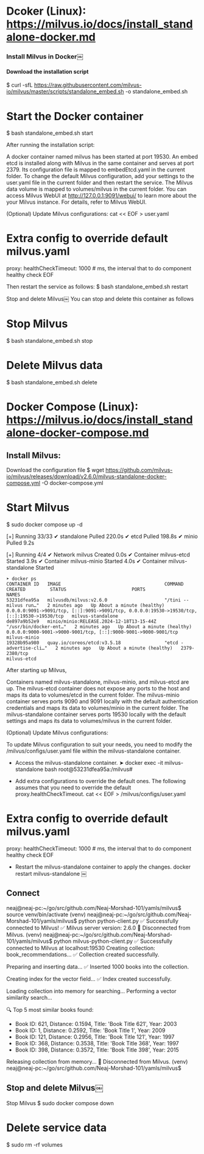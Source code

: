 # Dcoker (Linux): https://milvus.io/docs/install_standalone-docker.md



### Install Milvus in Docker￼
####  Download the installation script
$ curl -sfL https://raw.githubusercontent.com/milvus-io/milvus/master/scripts/standalone_embed.sh -o standalone_embed.sh

# Start the Docker container
$ bash standalone_embed.sh start




After running the installation script:

A docker container named milvus has been started at port 19530.
An embed etcd is installed along with Milvus in the same container and serves at port 2379. Its configuration file is mapped to embedEtcd.yaml in the current folder.
To change the default Milvus configuration, add your settings to the user.yaml file in the current folder and then restart the service.
The Milvus data volume is mapped to volumes/milvus in the current folder.
You can access Milvus WebUI at http://127.0.0.1:9091/webui/ to learn more about the your Milvus instance. For details, refer to Milvus WebUI.





(Optional) Update Milvus configurations:
cat << EOF > user.yaml
# Extra config to override default milvus.yaml
proxy:
  healthCheckTimeout: 1000 # ms, the interval that to do component healthy check
EOF


Then restart the service as follows:
$ bash standalone_embed.sh restart




Stop and delete Milvus￼
You can stop and delete this container as follows

# Stop Milvus
$ bash standalone_embed.sh stop

# Delete Milvus data
$ bash standalone_embed.sh delete












# Docker Compose (Linux): https://milvus.io/docs/install_standalone-docker-compose.md


## Install Milvus: 


Download the configuration file
$ wget https://github.com/milvus-io/milvus/releases/download/v2.6.0/milvus-standalone-docker-compose.yml -O docker-compose.yml

# Start Milvus
$ sudo docker compose up -d

[+] Running 33/33
 ✔ standalone Pulled                                                                                                           220.0s 
 ✔ etcd Pulled                                                                                                                 198.8s 
 ✔ minio Pulled                                                                                                                  9.2s

[+] Running 4/4
 ✔ Network milvus               Created                                                                                          0.0s 
 ✔ Container milvus-etcd        Started                                                                                          3.9s 
 ✔ Container milvus-minio       Started                                                                                          4.0s 
 ✔ Container milvus-standalone  Started  



```
➤ docker ps
CONTAINER ID   IMAGE                                      COMMAND                  CREATED         STATUS                        PORTS                                                                                          NAMES
53231dfea95a   milvusdb/milvus:v2.6.0                     "/tini -- milvus run…"   2 minutes ago   Up About a minute (healthy)   0.0.0.0:9091->9091/tcp, [::]:9091->9091/tcp, 0.0.0.0:19530->19530/tcp, [::]:19530->19530/tcp   milvus-standalone
de897a9b52e9   minio/minio:RELEASE.2024-12-18T13-15-44Z   "/usr/bin/docker-ent…"   2 minutes ago   Up About a minute (healthy)   0.0.0.0:9000-9001->9000-9001/tcp, [::]:9000-9001->9000-9001/tcp                                milvus-minio
19328b95a980   quay.io/coreos/etcd:v3.5.18                "etcd -advertise-cli…"   2 minutes ago   Up About a minute (healthy)   2379-2380/tcp                                                                                  milvus-etcd
```



After starting up Milvus,

Containers named milvus-standalone, milvus-minio, and milvus-etcd are up.
The milvus-etcd container does not expose any ports to the host and maps its data to volumes/etcd in the current folder.
The milvus-minio container serves ports 9090 and 9091 locally with the default authentication credentials and maps its data to volumes/minio in the current folder.
The milvus-standalone container serves ports 19530 locally with the default settings and maps its data to volumes/milvus in the current folder.







(Optional) Update Milvus configurations: 

To update Milvus configuration to suit your needs, you need to modify the /milvus/configs/user.yaml file within the milvus-standalone container.

- Access the milvus-standalone container.
➤ docker exec -it milvus-standalone bash
root@53231dfea95a:/milvus# 

- Add extra configurations to override the default ones. The following assumes that you need to override the default proxy.healthCheckTimeout.
cat << EOF > /milvus/configs/user.yaml
# Extra config to override default milvus.yaml
proxy:
  healthCheckTimeout: 1000 # ms, the interval that to do component healthy check
EOF

- Restart the milvus-standalone container to apply the changes.
docker restart milvus-standalone
￼









## Connect 
neaj@neaj-pc:~/go/src/github.com/Neaj-Morshad-101/yamls/milvus$ source venv/bin/activate
(venv) neaj@neaj-pc:~/go/src/github.com/Neaj-Morshad-101/yamls/milvus$ python python-client.py 
✅ Successfully connected to Milvus!
✅ Milvus server version: 2.6.0
🔌 Disconnected from Milvus.
(venv) neaj@neaj-pc:~/go/src/github.com/Neaj-Morshad-101/yamls/milvus$ python milvus-python-client.py 
✅ Successfully connected to Milvus at localhost:19530
Creating collection: book_recommendations...
✅ Collection created successfully.

Preparing and inserting data...
✅ Inserted 1000 books into the collection.

Creating index for the vector field...
✅ Index created successfully.

Loading collection into memory for searching...
Performing a vector similarity search...

🔍 Top 5 most similar books found:
  - Book ID: 621, Distance: 0.1594, Title: 'Book Title 621', Year: 2003
  - Book ID: 1, Distance: 0.2592, Title: 'Book Title 1', Year: 2009
  - Book ID: 121, Distance: 0.2956, Title: 'Book Title 121', Year: 1997
  - Book ID: 368, Distance: 0.3538, Title: 'Book Title 368', Year: 1997
  - Book ID: 398, Distance: 0.3572, Title: 'Book Title 398', Year: 2015

Releasing collection from memory...
🔌 Disconnected from Milvus.
(venv) neaj@neaj-pc:~/go/src/github.com/Neaj-Morshad-101/yamls/milvus$ 












## Stop and delete Milvus￼
Stop Milvus
$ sudo docker compose down

# Delete service data
$ sudo rm -rf volumes